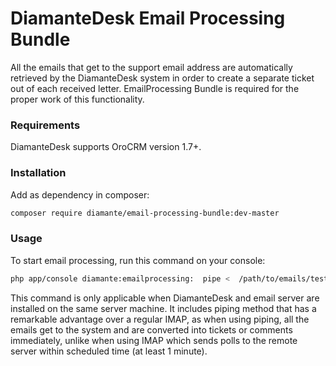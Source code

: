 # DiamanteDesk Email Processing Bundle #

All the emails that get to the support email address are automatically retrieved by the DiamanteDesk system in order to create a  separate ticket out of each received letter. EmailProcessing Bundle is required for the proper work of this functionality.

### Requirements ###

DiamanteDesk supports OroCRM version 1.7+.

### Installation ###

Add as dependency in composer:

```bash
composer require diamante/email-processing-bundle:dev-master
```
### Usage ###

To start email processing, run this command on your console:
```bash
php app/console diamante:emailprocessing:  pipe <  /path/to/emails/test-email.eml
```

This command is only applicable when DiamanteDesk and email server are installed on the same server machine. It includes piping method that has a remarkable advantage over a regular IMAP, as when using piping, all the emails get to the system and are converted into tickets or comments immediately, unlike when using IMAP which sends polls to the remote server within scheduled time (at least 1 minute).